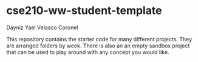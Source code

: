 # cse210-ww-student-template

Dayniz Yael Velasco Coronel

This repository contains the starter code for many different projects. They are arranged folders by week. There is also an an empty sandbox project that can be used to play around with any concept you would like.
